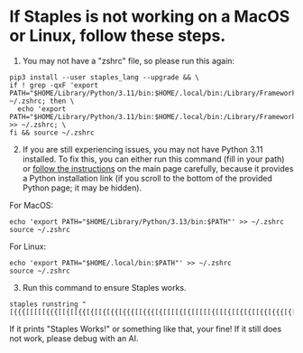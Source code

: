 # If Staples is not working on a MacOS or Linux, follow these steps.
1. You may not have a "zshrc" file, so please run this again:
```
pip3 install --user staples_lang --upgrade && \
if ! grep -qxF 'export PATH="$HOME/Library/Python/3.11/bin:$HOME/.local/bin:/Library/Frameworks/Python.framework/Versions/3.11/bin:/usr/local/bin:/opt/homebrew/bin:/usr/bin:$PATH"' ~/.zshrc; then \
  echo 'export PATH="$HOME/Library/Python/3.11/bin:$HOME/.local/bin:/Library/Frameworks/Python.framework/Versions/3.11/bin:/usr/local/bin:/opt/homebrew/bin:/usr/bin:$PATH"' >> ~/.zshrc; \
fi && source ~/.zshrc
```
2. If you are still experiencing issues, you may not have Python 3.11 installed. To fix this, you can either run this command (fill in your path) or [follow the instructions](https://github.com/SeafoodStudios/Staples) on the main page carefully, because it provides a Python installation link (if you scroll to the bottom of the provided Python page; it may be hidden).

For MacOS:
```
echo 'export PATH="$HOME/Library/Python/3.13/bin:$PATH"' >> ~/.zshrc
source ~/.zshrc
```
For Linux:
```
echo 'export PATH="$HOME/.local/bin:$PATH"' >> ~/.zshrc
source ~/.zshrc
```
3. Run this command to ensure Staples works.
```
staples runstring "[{{{[[[[[{{{[[{[[{{[{[[{[{{[{{{[[{{{[{[[[[{[{[[[[[{[[[{[[{[{[[{{[{{{[{[[[{{[[[[{[{{{[[[[[{{[{{[[[{{[[{[{[{{{[[{{[[{[[[[[[{[{[{{{[{{[{{{{[{{{[[{[[{{[{[{{[{{{[[{{[[{[[[[{[[{[[[{[[[{[{[[{}]]}]}]]]}]]]}]]}]]]]}]]}}]]}}}]}}]}]}}]]}]]}}}]}}}}]}}]}}}]}]}]]]]]]}]]}}]]}}}]}]}]]}}]]]}}]}}]]]]]}}}]}]]]]}}]]]}]}}}]}}]]}]}]]}]]]}]]]]]}]}]]]]}]}}}]]}}}]}}]}]]}]}}]]}]]}}}]]]]]}}}]"
```
If it prints "Staples Works!" or something like that, your fine! If it still does not work, please debug with an AI.
